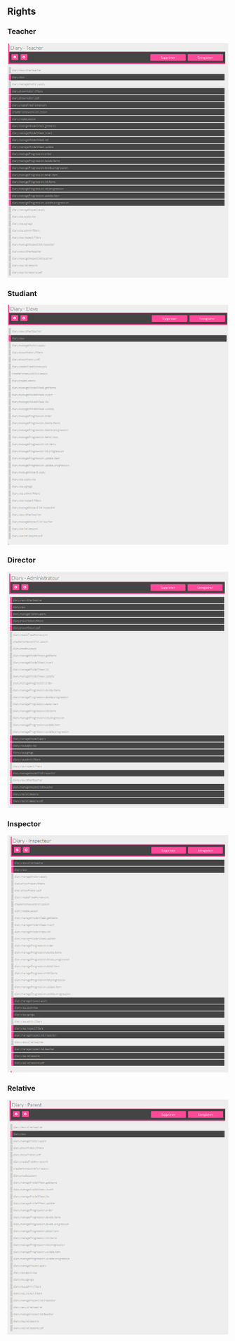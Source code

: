 ## Rights

### Teacher
![](./resources/teacher.png)
### Studiant
![](./resources/studiant.png)
### Director
![](./resources/admin.png)
### Inspector
![](./resources/inspector.png)
### Relative
![](./resources/relative.png)
